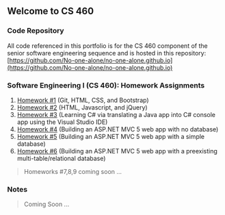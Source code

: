 ## Welcome to CS 460

### Code Repository
All code referenced in this portfolio is for the CS 460 component of
the senior software engineering sequence and is hosted in this repository:
[https://github.com/No-one-alone/no-one-alone.github.io](https://github.com/No-one-alone/no-one-alone.github.io)

### Software Engineering I (CS 460): Homework Assignments
1. [Homework #1](Homework_1/blog.md) (Git, HTML, CSS, and Bootstrap)
2. [Homework #2](Homework_2/blog.md) (HTML, Javascript, and jQuery)
3. [Homework #3](Homework_3/ConsoleApp1/ConsoleApp1/blog.md) (Learning C# via translating a Java app into C# console app using the Visual Studio IDE)
4. [Homework #4](Homework_4/blog.md) (Building an ASP.NET MVC 5 web app with no database)
5. [Homework #5](Homework_5/blog.md) (Building an ASP.NET MVC 5 web app with a simple database)
5. [Homework #6](Homework_6/blog.md) (Building an ASP.NET MVC 5 web app with a preexisting multi-table/relational database)
>Homeworks #7,8,9 coming soon ...

### Notes
>Coming Soon ...


